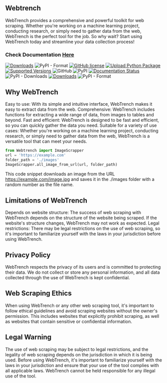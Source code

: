 ## Webtrench


WebTrench provides a comprehensive and powerful toolkit for web scraping. Whether you're working on a machine learning project, conducting research, or simply need to gather data from the web, WebTrench is the perfect tool for the job. So why wait? Start using WebTrench today and streamline your data collection process!
<br>
### Check Documentation [Here](https://github.com/nuhmanpk/Webtrench/wiki)

[![Downloads](https://static.pepy.tech/personalized-badge/Webtrench?period=total&units=abbreviation&left_color=grey&right_color=yellow&left_text=Total-Downloads)](https://pepy.tech/project/Webtrench)
![PyPI - Format](https://img.shields.io/pypi/format/Webtrench)
[![GitHub license](https://img.shields.io/github/license/nuhmanpk/webtrench.svg)](https://github.com/nuhmanpk/webtrench/blob/main/LICENSE)
[![Upload Python Package](https://github.com/nuhmanpk/Webtrench/actions/workflows/python-publish.yml/badge.svg)](https://github.com/nuhmanpk/Webtrench/actions/workflows/python-publish.yml)
[![Supported Versions](https://img.shields.io/pypi/pyversions/Webtrench.svg)](https://pypi.org/project/Webtrench)
![GitHub](https://img.shields.io/github/license/nuhmanpk/Webtrench)
![PyPI](https://img.shields.io/pypi/v/Webtrench)
[![Documentation Status](https://readthedocs.org/projects/generateApiKey/badge/?version=latest)](https://generateApiKey.readthedocs.io/en/latest/?badge=latest)
![PyPI - Downloads](https://img.shields.io/pypi/dm/Webtrench)
[![Downloads](https://static.pepy.tech/personalized-badge/Webtrench?period=week&units=international_system&left_color=grey&right_color=brightgreen&left_text=Downloads/Week)](https://pepy.tech/project/Webtrench)
![PyPI - Format](https://img.shields.io/pypi/format/Webtrench)


## Why WebTrench
Easy to use: With its simple and intuitive interface, WebTrench makes it easy to extract data from the web.
Comprehensive: WebTrench includes functions for extracting a wide range of data, from images to tables and beyond.
Fast and efficient: WebTrench is designed to be fast and efficient, so you can quickly gather the data you need.
Suitable for a variety of use cases: Whether you're working on a machine learning project, conducting research, or simply need to gather data from the web, WebTrench is a versatile tool that can meet your needs.
```python
from Webtrench import ImageScrapper
url = 'https://example.com'
folder_path = './images'
ImageScrapper.all_image_from_url(url, folder_path)
```
This code snippet downloads an image from the URL https://example.com/image.jpg and saves it in the ./images folder with a random number as the file name.
## Limitations of WebTrench
Depends on website structure: The success of web scraping with WebTrench depends on the structure of the website being scraped. If the website's structure changes, WebTrench may not work as expected.
Legal restrictions: There may be legal restrictions on the use of web scraping, so it's important to familiarize yourself with the laws in your jurisdiction before using WebTrench.

## Privacy Policy
WebTrench respects the privacy of its users and is committed to protecting their data. We do not collect or store any personal information, and all data collected through the use of WebTrench is kept confidential.

## Web Scraping Ethics
When using WebTrench or any other web scraping tool, it's important to follow ethical guidelines and avoid scraping websites without the owner's permission. This includes websites that explicitly prohibit scraping, as well as websites that contain sensitive or confidential information.

## Legal Warning
The use of web scraping may be subject to legal restrictions, and the legality of web scraping depends on the jurisdiction in which it is being used. Before using WebTrench, it's important to familiarize yourself with the laws in your jurisdiction and ensure that your use of the tool complies with all applicable laws. WebTrench cannot be held responsible for any illegal use of the tool.


